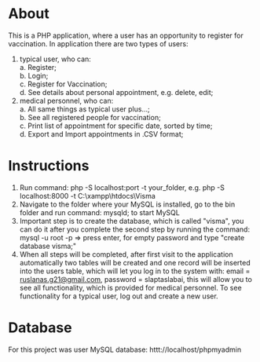 # About
This is a PHP application, where a user has an opportunity to register for vaccination. 
In application there are two types of users:
1. typical user, who can: <br>
  a. Register; <br>
  b. Login; <br>
  c. Register for Vaccination; <br>
  d. See details about personal appointment, e.g. delete, edit; <br>
2. medical personnel, who can: <br>
  a. All same things as typical user plus...; <br>
  b. See all registered people for vaccination; <br>
  c. Print list of appointment for specific date, sorted by time; <br>
  d. Export and Import appointments in .CSV format; <br>
# Instructions
1. Run command: php -S localhost:port -t your_folder, e.g. php -S localhost:8000 -t C:\xampp\htdocs\Visma
2. Navigate to the folder where your MySQL is installed, go to the bin folder and run command: mysqld; to start MySQL
3. Important step is to create the database, which is called "visma", you can do it after you complete the second step by running the command: mysql -u root -p => press enter, for empty password and type "create database visma;"
4. When all steps will be completed, after first visit to the application automatically two tables will be created and one record will be inserted into the users table, which will let you log in to the system with: email = ruslanas.g21@gmail.com, password = slaptaslabai, this will allow you to see all functionality, which is provided for medical personnel. To see functionality for a typical user, log out and create a new user.
# Database
For this project was user MySQL database: httt://localhost/phpmyadmin
